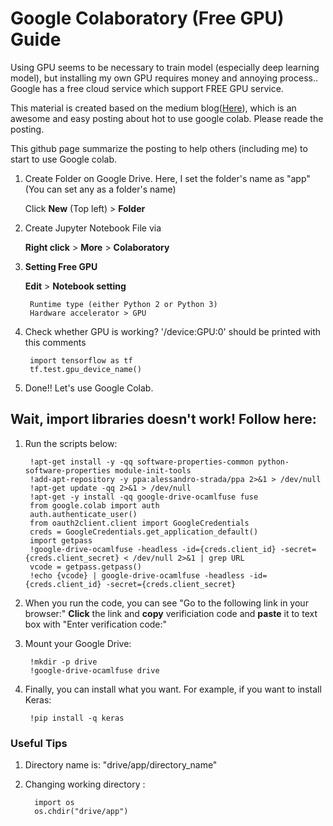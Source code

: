 # Google Colaboratory (Free GPU) Guide

Using GPU seems to be necessary to train model (especially deep learning model), but installing my own GPU requires money and annoying process.. Google has a free cloud service which support FREE GPU service. 

This material is created based on the medium blog([Here](https://medium.com/deep-learning-turkey/google-colab-free-gpu-tutorial-e113627b9f5d)), which is an awesome and easy posting about hot to use google colab. Please reade the posting.

This github page summarize the posting to help others (including me) to start to use Google colab.

1. Create Folder on Google Drive. Here, I set the folder's name as "app" (You can set any as a folder's name)

    Click <b>New</b> (Top left) > <b>Folder</b>

2. Create Jupyter Notebook File via

    <b>Right click</b>  > <b>More</b>  > <b>Colaboratory</b> 
    
3. <b>Setting Free GPU</b>

    <b>Edit</b>  > <b>Notebook setting</b>  
    
        Runtime type (either Python 2 or Python 3)
        Hardware accelerator > GPU
        

4. Check whether GPU is working? '/device:GPU:0' should be printed with this comments

        import tensorflow as tf
        tf.test.gpu_device_name()
        
        
5. Done!! Let's use Google Colab.


## Wait, import libraries doesn't work! Follow here:
1. Run the scripts below:

        !apt-get install -y -qq software-properties-common python-software-properties module-init-tools
        !add-apt-repository -y ppa:alessandro-strada/ppa 2>&1 > /dev/null
        !apt-get update -qq 2>&1 > /dev/null
        !apt-get -y install -qq google-drive-ocamlfuse fuse
        from google.colab import auth
        auth.authenticate_user()
        from oauth2client.client import GoogleCredentials
        creds = GoogleCredentials.get_application_default()
        import getpass
        !google-drive-ocamlfuse -headless -id={creds.client_id} -secret={creds.client_secret} < /dev/null 2>&1 | grep URL
        vcode = getpass.getpass()
        !echo {vcode} | google-drive-ocamlfuse -headless -id={creds.client_id} -secret={creds.client_secret}

2. When you run the code, you can see "Go to the following link in your browser:"
<b>Click</b>  the link and <b>copy</b> verificiation code and <b>paste</b> it to text box with "Enter verification code:"

3. Mount your Google Drive:

        !mkdir -p drive
        !google-drive-ocamlfuse drive
        
4. Finally, you can install what you want. For example, if you want to install Keras:

        !pip install -q keras
        
        
 ### Useful Tips
 
 1. Directory name is: "drive/app/directory_name"
 
 2. Changing working directory :
 
          import os
          os.chdir("drive/app")
